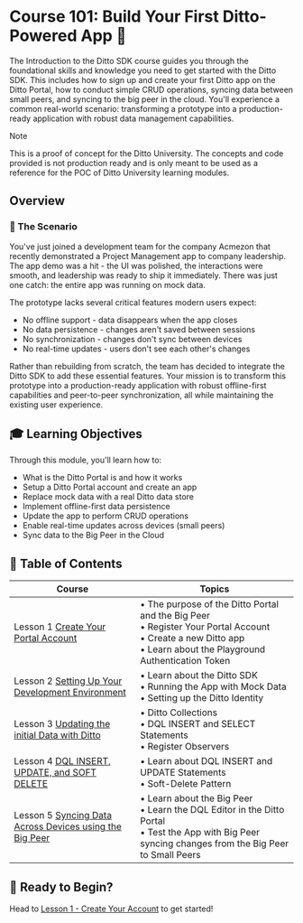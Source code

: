 # Course 101: Build Your First Ditto-Powered App 🚀

The Introduction to the Ditto SDK course guides you through the foundational skills and knowledge you need to get started with the Ditto SDK. This includes how to sign up and create your first Ditto app on the Ditto Portal, how to conduct simple CRUD operations, syncing data between small peers, and syncing to the big peer in the cloud.  You'll experience a common real-world scenario: transforming a prototype into a production-ready application with robust data management capabilities.

> [!NOTE] 
>This is a proof of concept for the Ditto University.  The concepts and code provided is not production ready and is only meant to be used as a reference for the POC of Ditto University learning modules. 

## Overview

### 🎯 The Scenario

You've just joined a development team for the company Acmezon that recently demonstrated a Project Management app to company leadership. The app demo was a hit - the UI was polished, the interactions were smooth, and leadership was ready to ship it immediately. There was just one catch: the entire app was running on mock data.

The prototype lacks several critical features modern users expect:
- No offline support - data disappears when the app closes
- No data persistence - changes aren't saved between sessions
- No synchronization - changes don't sync between devices
- No real-time updates - users don't see each other's changes

Rather than rebuilding from scratch, the team has decided to integrate the Ditto SDK to add these essential features. Your mission is to transform this prototype into a production-ready application with robust offline-first capabilities and peer-to-peer synchronization, all while maintaining the existing user experience.

## 🎓 Learning Objectives

Through this module, you'll learn how to:
- What is the Ditto Portal is and how it works
- Setup a Ditto Portal account and create an app
- Replace mock data with a real Ditto data store
- Implement offline-first data persistence
- Update the app to perform CRUD operations
- Enable real-time updates across devices (small peers)
- Sync data to the Big Peer in the Cloud

## 📖 Table of Contents
| Course | Topics |
| -------|-------- |
| Lesson 1 [Create Your Portal Account](lesson_1/README.md) | • The purpose of the Ditto Portal and the Big Peer <br> • Register Your Portal Account <br> • Create a new Ditto app <br> • Learn about the Playground Authentication Token |
| Lesson 2 [Setting Up Your Development Environment](lesson_2/README.md) | • Learn about the Ditto SDK <br> • Running the App with Mock Data <br> • Setting up the Ditto Identity |
| Lesson 3 [Updating the initial Data with Ditto](lesson_3/README.md) | • Ditto Collections <br> • DQL INSERT and SELECT Statements<br> • Register Observers |
| Lesson 4 [DQL INSERT, UPDATE, and SOFT DELETE](lesson_4/README.md) | • Learn about DQL INSERT and UPDATE Statements <br> • Soft-Delete Pattern |
| Lesson 5 [Syncing Data Across Devices using the Big Peer](lesson_5/README.md) | • Learn about the Big Peer <br> • Learn the DQL Editor in the Ditto Portal <br> • Test the App with Big Peer syncing changes from the Big Peer to Small Peers | 

## 🚀 Ready to Begin?

Head to [Lesson 1 - Create Your Account](lesson_1/README.md) to get started! 

